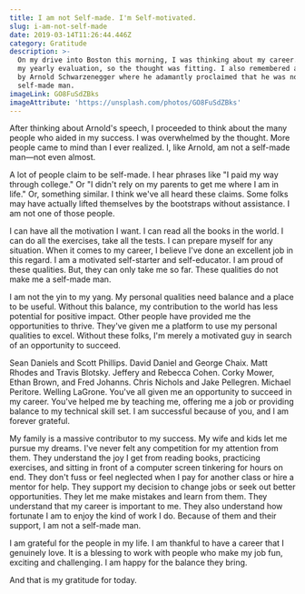 ```yaml
---
title: I am not Self-made. I'm Self-motivated.
slug: i-am-not-self-made
date: 2019-03-14T11:26:44.446Z
category: Gratitude
description: >-
  On my drive into Boston this morning, I was thinking about my career. Today is
  my yearly evaluation, so the thought was fitting. I also remembered a speech
  by Arnold Schwarzenegger where he adamantly proclaimed that he was not a
  self-made man. 
imageLink: GO8FuSdZBks
imageAttribute: 'https://unsplash.com/photos/GO8FuSdZBks'
---
```

After thinking about Arnold's speech, I proceeded to think about the many people who aided in my success. I was overwhelmed by the thought. More people came to mind than I ever realized. I, like Arnold, am not a self-made man—not even almost.

A lot of people claim to be self-made. I hear phrases like "I paid my way through college." Or "I didn't rely on my parents to get me where I am in life." Or, something similar. I think we've all heard these claims. Some folks may have actually lifted themselves by the bootstraps without assistance. I am not one of those people.

I can have all the motivation I want. I can read all the books in the world. I can do all the exercises, take all the tests. I can prepare myself for any situation. When it comes to my career, I believe I've done an excellent job in this regard. I am a motivated self-starter and self-educator. I am proud of these qualities. But, they can only take me so far. These qualities do not make me a self-made man.

I am not the yin to my yang. My personal qualities need balance and a place to be useful. Without this balance, my contribution to the world has less potential for positive impact. Other people have provided me the opportunities to thrive. They've given me a platform to use my personal qualities to excel. Without these folks, I'm merely a motivated guy in search of an opportunity to succeed.

Sean Daniels and Scott Phillips. David Daniel and George Chaix. Matt Rhodes and Travis Blotsky. Jeffery and Rebecca Cohen. Corky Mower, Ethan Brown, and Fred Johanns. Chris Nichols and Jake Pellegren. Michael Peritore. Welling LaGrone. You've all given me an opportunity to succeed in my career. You've helped me by teaching me, offering me a job or providing balance to my technical skill set. I am successful because of you, and I am forever grateful.

My family is a massive contributor to my success. My wife and kids let me pursue my dreams. I've never felt any competition for my attention from them. They understand the joy I get from reading books, practicing exercises, and sitting in front of a computer screen tinkering for hours on end. They don't fuss or feel neglected when I pay for another class or hire a mentor for help. They support my decision to change jobs or seek out better opportunities. They let me make mistakes and learn from them. They understand that my career is important to me. They also understand how fortunate I am to enjoy the kind of work I do. Because of them and their support, I am not a self-made man.

I am grateful for the people in my life. I am thankful to have a career that I genuinely love. It is a blessing to work with people who make my job fun, exciting and challenging. I am happy for the balance they bring. 

And that is my gratitude for today.
